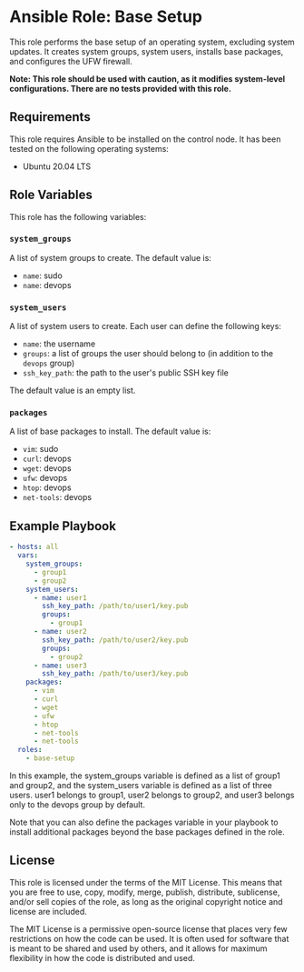 # Ansible Role: Base Setup

This role performs the base setup of an operating system, excluding system updates. It creates system groups, system
users, installs base packages, and configures the UFW firewall.

**Note: This role should be used with caution, as it modifies system-level configurations. There are no tests provided
with this role.**

## Requirements

This role requires Ansible to be installed on the control node. It has been tested on the following operating systems:

- Ubuntu 20.04 LTS

## Role Variables

This role has the following variables:

### `system_groups`

A list of system groups to create. The default value is:

- `name`: sudo
- `name`: devops

### `system_users`

A list of system users to create. Each user can define the following keys:

- `name`: the username
- `groups`: a list of groups the user should belong to (in addition to the `devops` group)
- `ssh_key_path`: the path to the user's public SSH key file

The default value is an empty list.

### `packages`

A list of base packages to install. The default value is:

- `vim`: sudo
- `curl`: devops
- `wget`: devops
- `ufw`: devops
- `htop`: devops
- `net-tools`: devops

## Example Playbook

```yaml
- hosts: all
  vars:
    system_groups:
      - group1
      - group2
    system_users:
      - name: user1
        ssh_key_path: /path/to/user1/key.pub
        groups:
          - group1
      - name: user2
        ssh_key_path: /path/to/user2/key.pub
        groups:
          - group2
      - name: user3
        ssh_key_path: /path/to/user3/key.pub
    packages:
      - vim
      - curl
      - wget
      - ufw
      - htop
      - net-tools
      - net-tools
  roles:
    - base-setup
```

In this example, the system_groups variable is defined as a list of group1 and group2, and the system_users variable is
defined as a list of three users. user1 belongs to group1, user2 belongs to group2, and user3 belongs only to the devops
group by default.

Note that you can also define the packages variable in your playbook to install additional packages beyond the base
packages defined in the role.

## License

This role is licensed under the terms of the MIT License. This means that you are free to use, copy, modify, merge,
publish, distribute, sublicense, and/or sell copies of the role, as long as the original copyright notice and license
are included.

The MIT License is a permissive open-source license that places very few restrictions on how the code can be used. It is
often used for software that is meant to be shared and used by others, and it allows for maximum flexibility in how the
code is distributed and used.